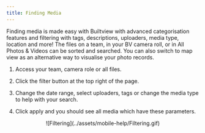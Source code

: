 ```yaml
---
title: Finding Media
---
```


Finding media is made easy with Builtview with advanced categorisation features and filtering with tags, descriptions, uploaders, media type, location and more! The files on a team, in your BV camera roll, or in All Photos & Videos can be sorted and searched. You can also switch to map view as an alternative way to visualise your photo records. 

1)	Access your team, camera role or all files.

2)	Click the filter button at the top right of the page.

3)	Change the date range, select uploaders, tags or change the media type to help with your search.

4)	Click apply and you should see all media which have these parameters.

<center>
![Filtering](../assets/mobile-help/Filtering.gif)
</center>